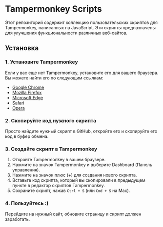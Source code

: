# Tampermonkey Scripts

Этот репозиторий содержит коллекцию пользовательских скриптов для Tampermonkey, написанных на JavaScript. Эти скрипты предназначены для улучшения функциональности различных веб-сайтов.

## Установка

### 1. Установите Tampermonkey

Если у вас еще нет Tampermonkey, установите его для вашего браузера. Вы можете найти его по следующим ссылкам:

- [Google Chrome](https://chrome.google.com/webstore/detail/tampermonkey/dhdgffkkebhmkfjojejmpbldmpobfkfo)
- [Mozilla Firefox](https://addons.mozilla.org/firefox/addon/tampermonkey/)
- [Microsoft Edge](https://www.microsoft.com/store/apps/9NBLGGH5162S)
- [Safari](https://apps.apple.com/app/tampermonkey/id1482490089)
- [Opera](https://addons.opera.com/extensions/details/tampermonkey-beta/)

### 2. Скопируйте код нужного скрипта

Просто найдите нужный скрипт в GitHub, откройте его и скопируйте его код в буфер обмена.

### 3. Создайте скрипт в Tampermonkey

1. Откройте Tampermonkey в вашем браузере.
1. Нажмите на значок Tampermonkey и выберите Dashboard (Панель управления).
1. Нажмите на значок плюс (+) для создания нового скрипта.
1. Вставьте код скрипта, который вы скопировали в предыдущем пункте в редактор скриптов Tampermonkey.
1. Сохраните скрипт, нажав `Ctrl + S` (или `Cmd + S` на Mac).

### 4. Пользуйтесь :)

Перейдите на нужный сайт, обновите страницу и скрипт должен заработать.
